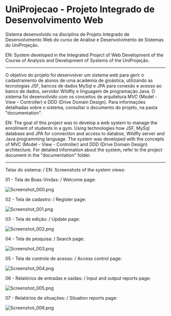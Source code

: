 # UniProjecao - Projeto Integrado de Desenvolvimento Web
Sistema desenvolvido na disciplina de Projeto Integrado de Desenvolvimento Web do curso de Análise e Desenvolvimento de Sistemas do UniProjeção. 

EN: System developed in the Integrated Project of Web Development of the Course of Analysis and Development of Systems of the UniProjeção.
__________________________________________________________________________________________________________________________________________

O objetivo do projeto foi desenvolver um sistema web para gerir o cadastramento de alunos de uma academia de ginástica, utilizando as tecnologias JSF, bancos de dados MySql e JPA para conexão e acesso ao banco de dados, servidor Wildfly e linguagem de programação Java. O sistema foi desenvolvido com os conceitos de arquitetura MVC (Model - View - Controller) e DDD (Drive Domain Design). Para informações detalhadas sobre o sistema, consultar o documento do projeto, na pasta "documentation".

EN: The goal of this project was to develop a web system to manage the enrollment of students in a gym. Using technologies how JSF, MySql database and JPA for connection and access to databse, Wildfly server and Java programming language. The system was developed with the concepts of MVC (Model - View - Controller) and DDD (Drive Domain Design) architecture. For detailed information about the system, refer to the project document in the "documentation" folder.
_______________________________________________________________________________________________________________________________
Telas do sistema: / EN: Screenshots of the system views: 

01 - Tela de Boas-Vindas: / Welcome page: 

![Screenshot_000.png](https://github.com/mferoc/UniProjecao-Projeto-Integrado-de-Desenvolvimento-Web/blob/master/documentation/screenshots/Screenshot_000.png)

02 - Tela de cadastro: / Register page:

![Screenshot_001.png](https://github.com/mferoc/UniProjecao-Projeto-Integrado-de-Desenvolvimento-Web/blob/master/documentation/screenshots/Screenshot_001.png)

03 - Tela de edição: / Update page:

![Screenshot_002.png](https://github.com/mferoc/UniProjecao-Projeto-Integrado-de-Desenvolvimento-Web/blob/master/documentation/screenshots/Screenshot_002.png)

04 - Tela de pesquisa: / Search page:

![Screenshot_003.png](https://github.com/mferoc/UniProjecao-Projeto-Integrado-de-Desenvolvimento-Web/blob/master/documentation/screenshots/Screenshot_003.png)

05 - Tela de controle de acesso: / Access control page:

![Screenshot_004.png](https://github.com/mferoc/UniProjecao-Projeto-Integrado-de-Desenvolvimento-Web/blob/master/documentation/screenshots/Screenshot_004.png)

06 - Relatórios de entradas e saídas: / Input and output reports page:

![Screenshot_005.png](https://github.com/mferoc/UniProjecao-Projeto-Integrado-de-Desenvolvimento-Web/blob/master/documentation/screenshots/Screenshot_005.png)

07 - Relatórios de situações: / Situation reports page:

![Screenshot_006.png](https://github.com/mferoc/UniProjecao-Projeto-Integrado-de-Desenvolvimento-Web/blob/master/documentation/screenshots/Screenshot_006.png)
